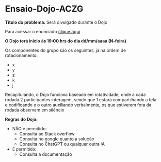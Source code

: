 # Ensaio-Dojo-ACZG

**Título do problema:** Será divulgado durante o Dojo

Para acessar o enunciado [clique aqui](#)


**O Dojo terá início às 19:00 hrs do dia dd/mm/aaaa (N-feira)**


Os componentes do grupo são os seguintes, já na ordem de rotacionamento:
- x
- y
- z
- k
- j

Recapitulando, o Dojo funciona baseado em rotatividade, onde a cada rodada 2 participantes interagem, sendo que 1 estará
compartilhando a tela e codificando e o outro auxiliando verbalmente, os que estiverem fora da rodada observam em silêncio

**Regras do Dojo:**
- NÃO é permitido:
    - Consulta ao Stack overflow
    - Consulta no google quanto a solução
    - Consulta no ChatGPT ou qualquer outra IA
- É permitido:
    - Consulta a documentação








